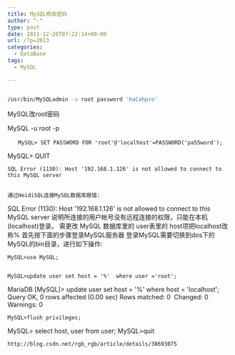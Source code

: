 ```yaml
---
title: MySQL修改密码
author: "-"
type: post
date: 2011-12-26T07:22:14+00:00
url: /?p=2013
categories:
  - DataBase
tags:
  - MySQL

---
```

```bash

/usr/bin/MySQLadmin -u root password 'haCahpro'

```

MySQL改root密码

MySQL -u root -p


  
    　　MySQL> SET PASSWORD FOR 'root'@'localhost'=PASSWORD('pa55word');
 MySQL> QUIT
  
  
  
  
    SQL Error (1130): Host '192.168.1.126' is not allowed to connect to this MySQL server
  
  
    通过HeidiSQL连接MySQL数据库报错: 
 SQL Error (1130): Host '192.168.1.126' is not allowed to connect to this MySQL server
 说明所连接的用户帐号没有远程连接的权限，只能在本机(localhost)登录。
 需更改 MySQL 数据库里的 user表里的 host项把localhost改称%
 首先按下面的步骤登录MySQL服务器
 登录MySQL需要切换到dos下的MySQL的bin目录，进行如下操作: 
  
  
    MySQL>use MySQL;
  
  
    MySQL>update user set host = '%'  where user ='root';
 MariaDB [MySQL]> update user set host = '%' where host = 'localhost';
 Query OK, 0 rows affected (0.00 sec)
 Rows matched: 0  Changed: 0  Warnings: 0
  
  
    MySQL>flush privileges;
 MySQL> select host, user from user;
 MySQL>quit
  
  
  
  
    http://blog.csdn.net/rgb_rgb/article/details/38693075
  

